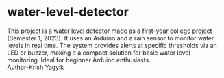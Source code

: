 # water-level-detector
This project is a water level detector made as a first-year college project (Semester 1, 2023). It uses an Arduino and a rain sensor to monitor water levels in real time. The system provides alerts at specific thresholds via an LED or buzzer, making it a compact solution for basic water level monitoring. Ideal for beginner Arduino enthusiasts.
<br>
Author-Krish Yagyik
